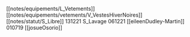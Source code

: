 [[notes/equipements/L_Vetements]] [[notes/equipements/vetements/V_VestesHiverNoires]] [[notes/statut/S_Libre]]
131221 S_Lavage
061221 [[eileenDudley-Martin]]
010719 [[josueOsorio]]
